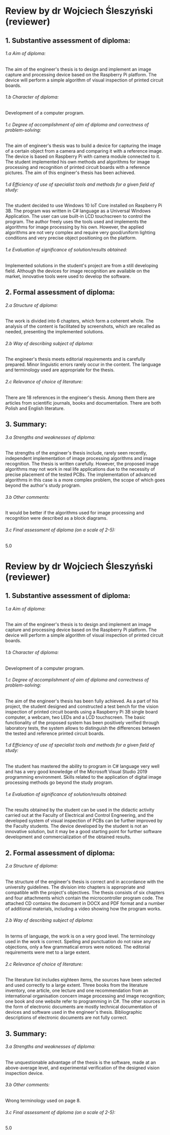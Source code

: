 # Review by dr Wojciech Śleszyński (reviewer)

## 1. Substantive assessment of diploma:

###### 1.a Aim of diploma:
The aim of the engineer's thesis is to design and implement an image capture and processing device based on the Raspberry Pi platform. The device will perform a simple algorithm of visual inspection of printed circuit boards.

###### 1.b Character of diploma:
Development of a computer program.

###### 1.c Degree of accomplishment of aim of diploma and correctness of problem-solving:
The aim of engineer's thesis was to build a device for capturing the image of a certain object from a camera and comparing it with a reference image. The device is based on Raspberry Pi with camera module connected to it. The student implemented his own methods and algorithms for image processing and recognition of printed circuit boards with a reference pictures. The aim of this engineer's thesis has been achieved.

###### 1.d Efficiency of use of specialist tools and methods for a given field of study:
The student decided to use Windows 10 IoT Core installed on Raspberry Pi 3B. The program was written in C# language as a Universal Windows Application. The user can use built-in LCD touchscreen to control the program. The author freely uses the tools used and implements the algorithms for image processing by his own. However, the applied algorithms are not very complex and require very good/uniform lighting conditions and very precise object positioning on the platform.

###### 1.e Evaluation of significance of solution/results obtained:
Implemented solutions in the student's project are from a still developing field. Although the devices for image recognition are available on the market, innovative tools were used to develop the software.

## 2. Formal assessment of diploma:

###### 2.a Structure of diploma:
The work is divided into 6 chapters, which form a coherent whole. The analysis of the content is facilitated by screenshots, which are recalled as needed, presenting the implemented solutions.

###### 2.b Way of describing subject of diploma:
The engineer's thesis meets editorial requirements and is carefully prepared. Minor linguistic errors rarely occur in the content. The language and terminology used are appropriate for the thesis.

###### 2.c Relevance of choice of literature:
There are 18 references in the engineer's thesis. Among them there are articles from scientific journals, books and documentation. There are both Polish and English literature.

## 3. Summary:

###### 3.a Strengths and weaknesses of diploma: 
The strengths of the engineer's thesis include, rarely seen recently, independent implementation of image processing algorithms and image recognition. The thesis is written carefully. However, the proposed image algorithms may not work in real life applications due to the necessity of precise placement of the tested PCBs. The implementation of advanced algorithms in this case is a more complex problem, the scope of which goes beyond the author's study program.

###### 3.b Other comments:
It would be better if the algorithms used for image processing and recognition were described as a block diagrams.

###### 3.c Final assessment of diploma (on a scale of 2-5): 
5.0

# Review by dr Wojciech Śleszyński (reviewer)

## 1. Substantive assessment of diploma:

###### 1.a Aim of diploma:
The aim of the engineer's thesis is to design and implement an image capture and processing device based on the Raspberry Pi platform. The device will perform a simple algorithm of visual inspection of printed circuit boards.

###### 1.b Character of diploma:
Development of a computer program.

###### 1.c Degree of accomplishment of aim of diploma and correctness of problem-solving:
The aim of the engineer's thesis has been fully achieved. As a part of his project, the student designed and constructed a test bench for the vision inspection of printed circuit boards using a Raspberry Pi 3B single board computer, a webcam, two LEDs and a LCD touchscreen. The basic functionality of the proposed system has been positively verified through laboratory tests, the system allows to distinguish the differences between the tested and reference printed circuit boards.

###### 1.d Efficiency of use of specialist tools and methods for a given field of study:
The student has mastered the ability to program in C# language very well and has a very good knowledge of the Microsoft Visual Studio 2019 programming environment. Skills related to the application of digital image processing methods go beyond the study program.

###### 1.e Evaluation of significance of solution/results obtained:
The results obtained by the student can be used in the didactic activity carried out at the Faculty of Electrical and Control Engneering, and the developed system of visual inspection of PCBs can be further improved by the Faculty students. The device developed by the student is not an innovative solution, but it may be a good starting point for further software development and commercialization of the obtained results.

## 2. Formal assessment of diploma:

###### 2.a Structure of diploma:
The structure of the engineer's thesis is correct and in accordance with the university guidelines. The division into chapters is appropriate and compatible with the project's objectives. The thesis consists of six chapters and four attachments which contain the microcontroller program code. The attached CD contains the document in DOCX and PDF format and a number of additional materials, including a video showing how the program works.

###### 2.b Way of describing subject of diploma:
In terms of language, the work is on a very good level. The terminology used in the work is correct. Spelling and punctuation do not raise any objections, only a few grammatical errors were noticed. The editorial requirements were met to a large extent.

###### 2.c Relevance of choice of literature:
The literature list includes eighteen items, the sources have been selected and used correctly to a large extent. Three books from the literature inventory, one article, one lecture and one recommendation from an international organisation concern image processing and image recognition; one book and one website refer to programming in C#. The other sources in the form of electronic documents are mostly technical documentation of devices and software used in the engineer's thesis. Bibliographic descriptions of electronic documents are not fully correct.

## 3. Summary:

###### 3.a Strengths and weaknesses of diploma: 
The unquestionable advantage of the thesis is the software, made at an above-average level, and experimental verification of the designed vision inspection device.

###### 3.b Other comments:
Wrong terminology used on page 8.

###### 3.c Final assessment of diploma (on a scale of 2-5): 
5.0
